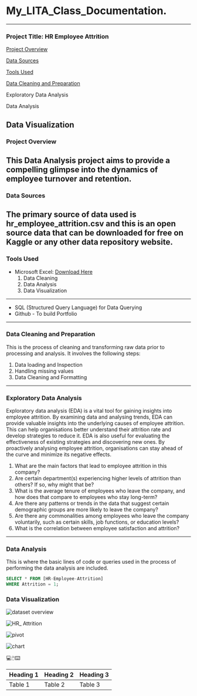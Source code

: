 # My_LITA_Class_Documentation.
---
### Project Title: HR Employee Attrition
[Project Overview](#project-overview)

[Data Sources](#Data-Sources)

[Tools Used](#Tools-Used)

[Data Cleaning and Preparation](#Data-Cleaning-and-Preparation)


Exploratory Data Analysis

Data Analysis

Data Visualization
---
### Project Overview
This Data Analysis project aims to provide a compelling glimpse into the dynamics of employee turnover and retention.
---
### Data Sources
The primary source of data used is hr_employee_attrition.csv and this is an open source data that can be downloaded for free on Kaggle or any other data repository website.
---
### Tools Used
- Microsoft Excel: [Download Here](https://www.kaggle.com/datasets/pavansubhasht/ibm-hr-analytics-attrition-dataset)
  1. Data Cleaning
  2. Data Analysis
  3. Data Visualization
---  
- SQL (Structured Query Language) for Data Querying
- Github - To build Portfolio
---
### Data Cleaning and Preparation
This is the process of cleaning and transforming raw data prior to processing and analysis. It involves the following steps:
1. Data loading and Inspection
2. Handling missing values
3. Data Cleaning and Formatting
---
### Exploratory Data Analysis
Exploratory data analysis (EDA) is a vital tool for gaining insights into employee attrition. By examining data and analysing trends, EDA can provide valuable insights into the underlying causes of employee attrition. This can help organisations better understand their attrition rate and develop strategies to reduce it. EDA is also useful for evaluating the effectiveness of existing strategies and discovering new ones. By proactively analysing employee attrition, organisations can stay ahead of the curve and minimize its negative effects.
1. What are the main factors that lead to employee attrition in this company?
2. Are certain department(s) experiencing higher levels of attrition than others? If so, why might that be?
3. What is the average tenure of employees who leave the company, and how does that compare to employees who stay long-term?
4. Are there any patterns or trends in the data that suggest certain demographic groups are more likely to leave the company?
5. Are there any commonalities among employees who leave the company voluntarily, such as certain skills, job functions, or education levels?
6. What is the correlation between employee satisfaction and attrition?
---
### Data Analysis
This is where the basic lines of code or queries used in the process of performing the data analysis are included.

``` SQL
SELECT * FROM [HR-Employee-Attrition]
WHERE Attrition = 1;
```

### Data Visualization

![dataset overview](https://github.com/user-attachments/assets/dc8a975c-9dab-4516-b08c-181129558cbe)



![HR_ Attrition](https://github.com/user-attachments/assets/d961ba43-5492-4b08-9822-a95d912a58bc)



![pivot](https://github.com/user-attachments/assets/4d28bd22-5509-4dc6-8bc4-2c53462575c1)



![chart](https://github.com/user-attachments/assets/4c3b7d0e-c6e4-4433-809e-ddb839645639)


💻🖱️⌨️



|Heading 1|Heading 2|Heading 3|
|---------|---------|---------|
|Table 1|Table 2|Table 3|
